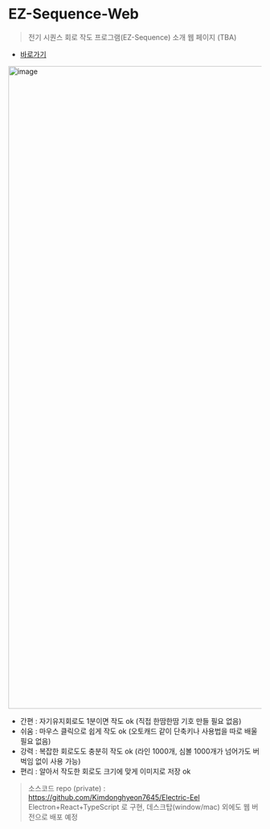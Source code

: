# EZ-Sequence-Web
> 전기 시퀀스 회로 작도 프로그램(EZ-Sequence) 소개 웹 페이지 (TBA)

- [바로가기](https://kimdonghyeon7645.github.io/EZ-Sequence-Web/)

<img width="1280" alt="image" src="https://github.com/Kimdonghyeon7645/EZ-Sequence-Web/assets/48408417/214abeb3-fdb9-4cfe-aedd-0468fe429902">

- 간편 : 자기유지회로도 1분이면 작도 ok (직접 한땀한땀 기호 만들 필요 없음)
- 쉬움 : 마우스 클릭으로 쉽게 작도 ok (오토캐드 같이 단축키나 사용법을 따로 배울 필요 없음)
- 강력 : 복잡한 회로도도 충분히 작도 ok (라인 1000개, 심볼 1000개가 넘어가도 버벅임 없이 사용 가능)
- 편리 : 알아서 작도한 회로도 크기에 맞게 이미지로 저장 ok

> 소스코드 repo (private) : https://github.com/Kimdonghyeon7645/Electric-Eel  
> Electron+React+TypeScript 로 구현, 데스크탑(window/mac) 외에도 웹 버전으로 배포 예정
